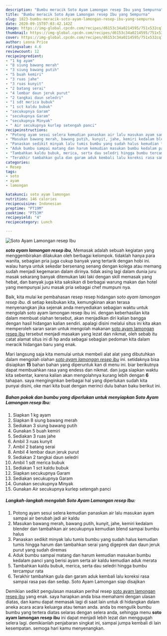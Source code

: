 ```yaml
---
description: "Bumbu meracik Soto Ayam Lamongan resep Ibu yang Sempurna"
title: "Bumbu meracik Soto Ayam Lamongan resep Ibu yang Sempurna"
slug: 1823-bumbu-meracik-soto-ayam-lamongan-resep-ibu-yang-sempurna
date: 2020-09-15T07:03:42.142Z
image: https://img-global.cpcdn.com/recipes/d6153c34a0214595/751x532cq70/soto-ayam-lamongan-resep-ibu-foto-resep-utama.jpg
thumbnail: https://img-global.cpcdn.com/recipes/d6153c34a0214595/751x532cq70/soto-ayam-lamongan-resep-ibu-foto-resep-utama.jpg
cover: https://img-global.cpcdn.com/recipes/d6153c34a0214595/751x532cq70/soto-ayam-lamongan-resep-ibu-foto-resep-utama.jpg
author: Leona Price
ratingvalue: 4.6
reviewcount: 12
recipeingredient:
- "1 kg ayam"
- "8 siung bawang merah"
- "3 siung bawang putih"
- "5 buah kemiri"
- "3 ruas jahe"
- "3 ruas kunyit"
- "2 batang serai"
- "4 lembar daun jeruk purut"
- "2 tangkai daun seledri"
- "1 sdt merica bubuk"
- "1 sct kaldu bubuk"
- "secukupnya Garam"
- "secukupnya Garam"
- "secukupnya Minyak"
- " Air secukupnya kurlep setengah panci"
recipeinstructions:
- "Potong ayam sesui selera kemudian panaskan air lalu masukan ayam sampai air berubah jadi air kaldu"
- "Masukan bawang merah, bawang putih, kunyit, jahe, kemiri kedalam blender dan tambahkan air secukupnya kemudian blend sampai bumbu halus"
- "Panaskan sedikit minyak lalu tumis bumbu yang sudah halus kemudian tumis hingga harum dan tambahkan serai yang digeprek dan daun jeruk purut yang sudah diremas"
- "Aduk bumbu sampai matang dan harum kemudian masukan bumbu kedalam panci yang berisi ayam serta air kaldu kemudian aduk merata"
- "Tambahkan kaldu bubuk, merica, serta dau seledri hingga bumbu tercampur rata"
- "Terakhir tambahkan gula dan garam aduk kembali lalu koreksi rasa sampai rasa pas dan sedap. Soto Ayam Lamongan siap disajikan"
categories:
- Resep
tags:
- soto
- ayam
- lamongan

katakunci: soto ayam lamongan 
nutrition: 146 calories
recipecuisine: Indonesian
preptime: "PT19M"
cooktime: "PT53M"
recipeyield: "4"
recipecategory: Lunch

---
```



![Soto Ayam Lamongan resep Ibu](https://img-global.cpcdn.com/recipes/d6153c34a0214595/751x532cq70/soto-ayam-lamongan-resep-ibu-foto-resep-utama.jpg)

<b><i>soto ayam lamongan resep ibu</i></b>, Memasak adalah sebuah kegiatan yang menggembirakan dilakukan oleh berbagai kelompok. tidaklah hanya para wanita, sebagian pria juga cukup banyak yang tertarik dengan hobi ini. walau hanya untuk sekedar bersenang senang dengan kolega atau memang sudah menjadi kegemaran dalam dirinya. tidak asing lagi dalam dunia juru masak sekarang banyak ditemukan laki laki dengan skill memasak yang hebat, dan banyak juga kita saksikan di berbagai warung makan dan hotel yang mempunyai juru masak pria sebagai chef mumpuni nya.

Baik, kita mulai ke pembahasan resep resep hidangan <i>soto ayam lamongan resep ibu</i>. di setiap kesibukan kita, kemungkinan akan terasa menyenangkan jika sejenak anda menyediakan sebagian waktu untuk mengolah soto ayam lamongan resep ibu ini. dengan keberhasilan kita dalam membuat olahan tersebut, akan menjadikan diri kalian bangga dengan hasil hidangan kalian sendiri. apalagi disini melalui situs ini kita akan memperoleh saran saran untuk mengolah makanan <u>soto ayam lamongan resep ibu</u> tersebut menjadi masakan yang lezat dan nikmat, oleh sebab itu catat alamat situs ini di hp anda sebagai sebagian pedoman kita dalam meracik hidangan baru yang enak.




Mari langsung saja kita memulai untuk membeli alat alat yang dibutuhkan dalam mengolah olahan <u><i>soto ayam lamongan resep ibu</i></u> ini. setidaknya bisa disiapkan <b>15</b> bahan bahan yang diperuntuk kan di menu ini. biar berikutnya dapat membuahkan rasa yang endess dan nikmat. dan juga siapkan waktu kita sebentar, karena kalian akan mengolahnya kurang lebih dengan <b>6</b> tahapan. saya menginginkan berbagai hal yang diperlukan sudah kita punyai disini, oke mari kita buat dengan merinci dulu bahan baku berikut ini.

<!--inarticleads1-->

##### Bahan pokok dan bumbu yang diperlukan untuk menyiapkan Soto Ayam Lamongan resep Ibu:

1. Siapkan 1 kg ayam
1. Siapkan 8 siung bawang merah
1. Sediakan 3 siung bawang putih
1. Gunakan 5 buah kemiri
1. Sediakan 3 ruas jahe
1. Ambil 3 ruas kunyit
1. Ambil 2 batang serai
1. Ambil 4 lembar daun jeruk purut
1. Sediakan 2 tangkai daun seledri
1. Ambil 1 sdt merica bubuk
1. Sediakan 1 sct kaldu bubuk
1. Siapkan secukupnya Garam
1. Sediakan secukupnya Garam
1. Gunakan secukupnya Minyak
1. Gunakan  Air secukupnya kurlep setengah panci




<!--inarticleads2-->

##### Langkah-langkah mengolah Soto Ayam Lamongan resep Ibu:

1. Potong ayam sesui selera kemudian panaskan air lalu masukan ayam sampai air berubah jadi air kaldu
1. Masukan bawang merah, bawang putih, kunyit, jahe, kemiri kedalam blender dan tambahkan air secukupnya kemudian blend sampai bumbu halus
1. Panaskan sedikit minyak lalu tumis bumbu yang sudah halus kemudian tumis hingga harum dan tambahkan serai yang digeprek dan daun jeruk purut yang sudah diremas
1. Aduk bumbu sampai matang dan harum kemudian masukan bumbu kedalam panci yang berisi ayam serta air kaldu kemudian aduk merata
1. Tambahkan kaldu bubuk, merica, serta dau seledri hingga bumbu tercampur rata
1. Terakhir tambahkan gula dan garam aduk kembali lalu koreksi rasa sampai rasa pas dan sedap. Soto Ayam Lamongan siap disajikan




Demikian sedikit pengulasan masakan perihal resep <u>soto ayam lamongan resep ibu</u> yang enak. saya harapkan anda bisa memahami dengan ulasan diatas, dan kamu dapat memasak lagi di saat lain untuk di hidangkan dalam aneka acara acara keluarga atau teman anda. anda bs mengulik bumbu bumbu yang tertera diatas selaras dengan selera anda, sehingga menu <b>soto ayam lamongan resep ibu</b> ini dapat menjadi lebih lezat dan menggugah selera lagi. demikianlah penjabaran singkat ini, sampai jumpa kembali di lain kesempatan. semoga hari kamu menyenangkan.
